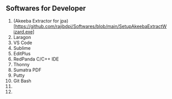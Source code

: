 ## Softwares for Developer
1. (Akeeba Extractor for jpa)[https://github.com/rajibdpi/Softwares/blob/main/SetupAkeebaExtractWizard.exe]
2. Laragon
3. VS Code
4. Sublime
5. EditPlus
6. RedPanda C/C++ IDE
7. Thonny
8. Sumatra PDF
9. Putty
10. Git Bash
11. 
12. 
